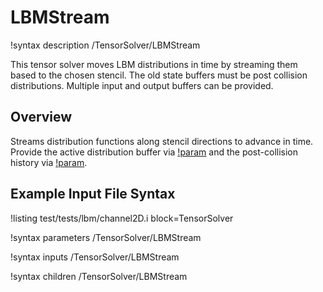 # LBMStream

!syntax description /TensorSolver/LBMStream

This tensor solver moves LBM distributions in time by streaming them based to the chosen stencil. The old state buffers must be post collision distributions. Multiple input and output buffers can be provided.

## Overview

Streams distribution functions along stencil directions to advance in time. Provide the active
distribution buffer via [!param](/TensorSolver/LBMStream/buffer) and the post\-collision history via
[!param](/TensorSolver/LBMStream/f_old).

## Example Input File Syntax

!listing test/tests/lbm/channel2D.i block=TensorSolver

!syntax parameters /TensorSolver/LBMStream

!syntax inputs /TensorSolver/LBMStream

!syntax children /TensorSolver/LBMStream
